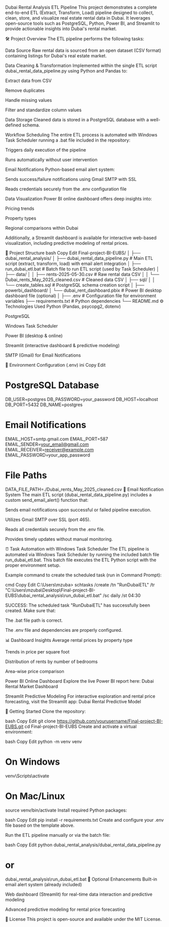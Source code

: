 Dubai Rental Analysis ETL Pipeline
This project demonstrates a complete end-to-end ETL (Extract, Transform, Load) pipeline designed to collect, clean, store, and visualize real estate rental data in Dubai. It leverages open-source tools such as PostgreSQL, Python, Power BI, and Streamlit to provide actionable insights into Dubai's rental market.

🛠️ Project Overview
The ETL pipeline performs the following tasks:

Data Source
Raw rental data is sourced from an open dataset (CSV format) containing listings for Dubai's real estate market.

Data Cleaning & Transformation
Implemented within the single ETL script dubai_rental_data_pipeline.py using Python and Pandas to:

Extract data from CSV

Remove duplicates

Handle missing values

Filter and standardize column values

Data Storage
Cleaned data is stored in a PostgreSQL database with a well-defined schema.

Workflow Scheduling
The entire ETL process is automated with Windows Task Scheduler running a .bat file included in the repository:

Triggers daily execution of the pipeline

Runs automatically without user intervention

Email Notifications
Python-based email alert system:

Sends success/failure notifications using Gmail SMTP with SSL

Reads credentials securely from the .env configuration file

Data Visualization
Power BI online dashboard offers deep insights into:

Pricing trends

Property types

Regional comparisons within Dubai

Additionally, a Streamlit dashboard is available for interactive web-based visualization, including predictive modeling of rental prices.

📁 Project Structure
bash
Copy
Edit
Final-project-BI-EUBS/
│
├── dubai_rental_analysis/
│   ├── dubai_rental_data_pipeline.py     # Main ETL script (extract, transform, load) with email alert integration
│   ├── run_dubai_etl.bat                  # Batch file to run ETL script (used by Task Scheduler)
│   ├── data/
│   │   ├── rents-2025-05-30.csv          # Raw rental data CSV
│   │   └── Dubai_rents_May_2025_cleaned.csv  # Cleaned data CSV
│   ├── sql/
│   │   └── create_tables.sql             # PostgreSQL schema creation script
│
├── powerbi_dashboard/
│   └── dubai_rent_dashboard.pbix         # Power BI desktop dashboard file (optional)
│
├── .env                                   # Configuration file for environment variables
├── requirements.txt                       # Python dependencies
└── README.md
⚙️ Technologies Used
Python (Pandas, psycopg2, dotenv)

PostgreSQL

Windows Task Scheduler

Power BI (desktop & online)

Streamlit (interactive dashboard & predictive modeling)

SMTP (Gmail) for Email Notifications

🔐 Environment Configuration (.env)
ini
Copy
Edit
# PostgreSQL Database
DB_USER=postgres
DB_PASSWORD=your_password
DB_HOST=localhost
DB_PORT=5432
DB_NAME=postgres

# Email Notifications
EMAIL_HOST=smtp.gmail.com
EMAIL_PORT=587
EMAIL_SENDER=your_email@gmail.com
EMAIL_RECEIVER=receiver@example.com
EMAIL_PASSWORD=your_app_password

# File Paths
DATA_FILE_PATH=./Dubai_rents_May_2025_cleaned.csv
📧 Email Notification System
The main ETL script (dubai_rental_data_pipeline.py) includes a custom send_email_alert() function that:

Sends email notifications upon successful or failed pipeline execution.

Utilizes Gmail SMTP over SSL (port 465).

Reads all credentials securely from the .env file.

Provides timely updates without manual monitoring.

⏰ Task Automation with Windows Task Scheduler
The ETL pipeline is automated via Windows Task Scheduler by running the included batch file run_dubai_etl.bat. This batch file executes the ETL Python script with the proper environment setup.

Example command to create the scheduled task (run in Command Prompt):

cmd
Copy
Edit
C:\Users\mzuba> schtasks /create /tn "RunDubaiETL" /tr "C:\Users\mzuba\Desktop\Final-project-BI-EUBS\dubai_rental_analysis\run_dubai_etl.bat" /sc daily /st 04:30

SUCCESS: The scheduled task "RunDubaiETL" has successfully been created.
Make sure that:

The .bat file path is correct.

The .env file and dependencies are properly configured.

📊 Dashboard Insights
Average rental prices by property type

Trends in price per square foot

Distribution of rents by number of bedrooms

Area-wise price comparison

Power BI Online Dashboard
Explore the live Power BI report here:
Dubai Rental Market Dashboard

Streamlit Predictive Modeling
For interactive exploration and rental price forecasting, visit the Streamlit app:
Dubai Rental Predictive Model

🚀 Getting Started
Clone the repository:

bash
Copy
Edit
git clone https://github.com/yourusername/Final-project-BI-EUBS.git
cd Final-project-BI-EUBS
Create and activate a virtual environment:

bash
Copy
Edit
python -m venv venv
# On Windows
venv\Scripts\activate
# On Mac/Linux
source venv/bin/activate
Install required Python packages:

bash
Copy
Edit
pip install -r requirements.txt
Create and configure your .env file based on the template above.

Run the ETL pipeline manually or via the batch file:

bash
Copy
Edit
python dubai_rental_analysis/dubai_rental_data_pipeline.py
# or
dubai_rental_analysis\run_dubai_etl.bat
🧱 Optional Enhancements
Built-in email alert system (already included)

Web dashboard (Streamlit) for real-time data interaction and predictive modeling

Advanced predictive modeling for rental price forecasting

📌 License
This project is open-source and available under the MIT License.
